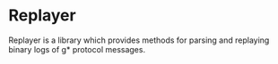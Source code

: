 # Replayer

Replayer is a library which provides methods for parsing and replaying binary
logs of g* protocol messages.